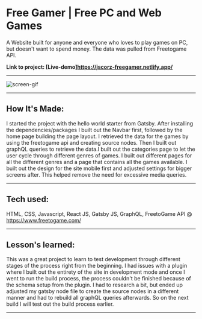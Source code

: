 # Free Gamer | Free PC and Web Games

A Website built for anyone and everyone who loves to play games on PC, but doesn't want to spend money. The data was pulled from Freetogame API.

**Link to project: [Live-demo]https://jscorz-freegamer.netlify.app/**

---

![screen-gif](./src//assets/images/ezgif.com-gif-maker.gif)

---

## **How It's Made:**

I started the project with the hello world starter from Gatsby. After installing the dependencies/packages I built out the Navbar first, followed by the home page building the page layout. I retrieved the data for the games by using the freetogame api and creating source nodes. Then I built out graphQL queries to retrieve the data.I built out the categories page to let the user cycle through different genres of games. I built out different pages for all the different genres and a page that contains all the games available. I built out the design for the site mobile first and adjusted settings for bigger screens after. This helped remove the need for excessive media queries.

---

## **Tech used:**

HTML, CSS, Javascript, React JS, Gatsby JS, GraphQL, FreetoGame API @ https://www.freetogame.com/

---

## **Lesson's learned:**

This was a great project to learn to test development through different stages of the process right from the beginning. I had issues with a plugin where I built out the entirety of the site in development mode and once I went to run the build process, the process couldn't be finished because of the schema setup from the plugin. I had to research a bit, but ended up adjusted my gatsby node file to create the source nodes in a different manner and had to rebuild all graphQL queries afterwards. So on the next build I will test out the build process earlier.

---
